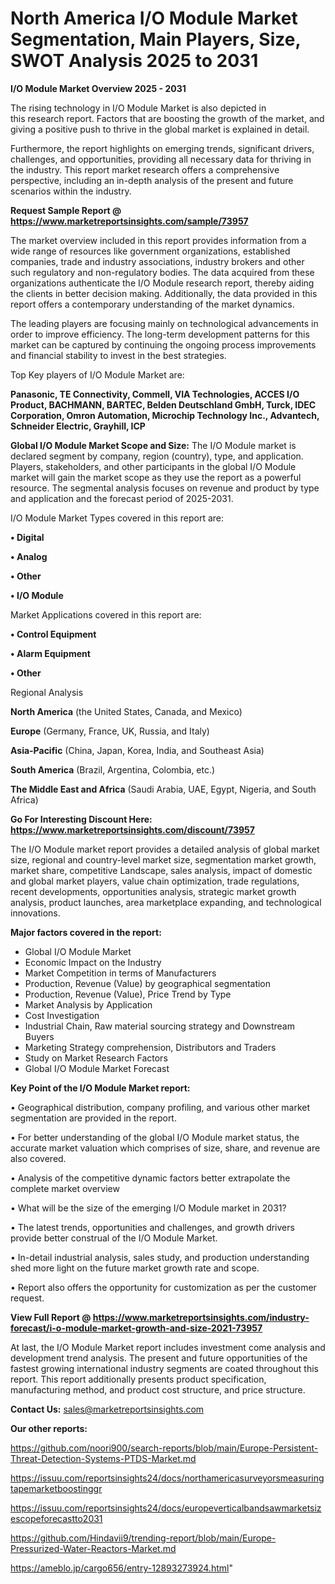 # North America I/O Module Market Segmentation, Main Players, Size, SWOT Analysis 2025 to 2031

<Strong> I/O Module Market Overview 2025 - 2031</strong>

The rising technology in I/O Module Market is also depicted in this research report. Factors that are boosting the growth of the market, and giving a positive push to thrive in the global market is explained in detail.

Furthermore, the report highlights on emerging trends, significant drivers, challenges, and opportunities, providing all necessary data for thriving in the industry. This report market research offers a comprehensive perspective, including an in-depth analysis of the present and future scenarios within the industry.

<strong>Request Sample Report @ <a href=https://www.marketreportsinsights.com/sample/73957>https://www.marketreportsinsights.com/sample/73957</a></strong>

The market overview included in this report provides information from a wide range of resources like government organizations, established companies, trade and industry associations, industry brokers and other such regulatory and non-regulatory bodies. The data acquired from these organizations authenticate the I/O Module research report, thereby aiding the clients in better decision making. Additionally, the data provided in this report offers a contemporary understanding of the market dynamics.

The leading players are focusing mainly on technological advancements in order to improve efficiency. The long-term development patterns for this market can be captured by continuing the ongoing process improvements and financial stability to invest in the best strategies.

Top Key players of I/O Module Market are:

<strong>Panasonic, TE Connectivity, Commell, VIA Technologies, ACCES I/O Product, BACHMANN, BARTEC, Belden Deutschland GmbH, Turck, IDEC Corporation, Omron Automation, Microchip Technology Inc., Advantech, Schneider Electric, Grayhill, ICP</strong>

<strong><b>Global I/O Module Market Scope and Size:</b></strong>
The I/O Module market is declared segment by company, region (country), type, and application. Players, stakeholders, and other participants in the global I/O Module market will gain the market scope as they use the report as a powerful resource. The segmental analysis focuses on revenue and product by type and application and the forecast period of 2025-2031.

I/O Module Market Types covered in this report are:

<strong>• Digital

• Analog

• Other

• I/O Module</strong>

Market Applications covered in this report are:

<strong>• Control Equipment

• Alarm Equipment

• Other</strong> 

Regional Analysis

<strong>North America</strong> (the United States, Canada, and Mexico)

<strong>Europe</strong> (Germany, France, UK, Russia, and Italy)

<strong>Asia-Pacific</strong> (China, Japan, Korea, India, and Southeast Asia)

<strong>South America</strong> (Brazil, Argentina, Colombia, etc.)

<strong>The Middle East and Africa</strong> (Saudi Arabia, UAE, Egypt, Nigeria, and South Africa)

<strong>Go For Interesting Discount Here: <a href=https://www.marketreportsinsights.com/discount/73957>https://www.marketreportsinsights.com/discount/73957</a></strong>

The I/O Module market report provides a detailed analysis of global market size, regional and country-level market size, segmentation market growth, market share, competitive Landscape, sales analysis, impact of domestic and global market players, value chain optimization, trade regulations, recent developments, opportunities analysis, strategic market growth analysis, product launches, area marketplace expanding, and technological innovations.

<strong><b>Major factors covered in the report:</b></strong>
<ul>
  <li>Global I/O Module Market </li>
  <li>Economic Impact on the Industry</li>
  <li>Market Competition in terms of Manufacturers</li>
  <li>Production, Revenue (Value) by geographical segmentation</li>
  <li>Production, Revenue (Value), Price Trend by Type</li>
  <li>Market Analysis by Application</li>
  <li>Cost Investigation</li>
  <li>Industrial Chain, Raw material sourcing strategy and Downstream Buyers</li>
  <li>Marketing Strategy comprehension, Distributors and Traders</li>
  <li>Study on Market Research Factors</li>
  <li>Global I/O Module Market Forecast</li>
</ul>

<strong><b>Key Point of the I/O Module Market report:</b></strong>

• Geographical distribution, company profiling, and various other market segmentation are provided in the report.

• For better understanding of the global I/O Module market status, the accurate market valuation which comprises of size, share, and revenue are also covered.

• Analysis of the competitive dynamic factors better extrapolate the complete market overview

• What will be the size of the emerging I/O Module market in 2031?

• The latest trends, opportunities and challenges, and growth drivers provide better construal of the I/O Module Market.

• In-detail industrial analysis, sales study, and production understanding shed more light on the future market growth rate and scope.

• Report also offers the opportunity for customization as per the customer request.

<strong><b>View Full Report @ <a href=https://www.marketreportsinsights.com/industry-forecast/i-o-module-market-growth-and-size-2021-73957>https://www.marketreportsinsights.com/industry-forecast/i-o-module-market-growth-and-size-2021-73957</a></b></strong>


At last, the I/O Module Market report includes investment come analysis and development trend analysis. The present and future opportunities of the fastest growing international industry segments are coated throughout this report. This report additionally presents product specification, manufacturing method, and product cost structure, and price structure.

<strong>Contact Us:</strong>
sales@marketreportsinsights.com

<strong>Our other reports:</strong>

<a href=https://github.com/noori900/search-reports/blob/main/Europe-Persistent-Threat-Detection-Systems-PTDS-Market.md>https://github.com/noori900/search-reports/blob/main/Europe-Persistent-Threat-Detection-Systems-PTDS-Market.md</a>

<a href=https://issuu.com/reportsinsights24/docs/northamericasurveyorsmeasuringtapemarketboostinggr>https://issuu.com/reportsinsights24/docs/northamericasurveyorsmeasuringtapemarketboostinggr</a>

<a href=https://issuu.com/reportsinsights24/docs/europeverticalbandsawmarketsizescopeforecastto2031>https://issuu.com/reportsinsights24/docs/europeverticalbandsawmarketsizescopeforecastto2031</a>

<a href=https://github.com/Hindavii9/trending-report/blob/main/Europe-Pressurized-Water-Reactors-Market.md>https://github.com/Hindavii9/trending-report/blob/main/Europe-Pressurized-Water-Reactors-Market.md</a>

<a href=https://ameblo.jp/cargo656/entry-12893273924.html>https://ameblo.jp/cargo656/entry-12893273924.html</a>"
